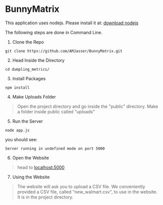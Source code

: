 # BunnyMatrix

This application uses nodejs. Please install it at: [download nodejs](https://nodejs.org/en/download/)

The following steps are done in Command Line.

1.  Clone the Repo
```
git clone https://github.com/AMJasser/BunnyMatrix.git
```

2.  Head Inside the Directory
```
cd dumpling_metrics/
```

3.  Install Packages
```
npm install
```

4.  Make Uploads Folder
> Open the project directory and go inside the "public" directory.
> Make a folder inside public called "uploads"

5.  Run the Server
```
node app.js
```
you should see:
```
Server running in undefined mode on port 5000
```

6.  Open the Website
> head to [localhost:5000](http://localhost:5000/)

7.  Using the Website
> The website will ask you to upload a CSV file. We conveniently provided a CSV file, called "new_walmart.csv", to use in the website. It is in the project directory.
